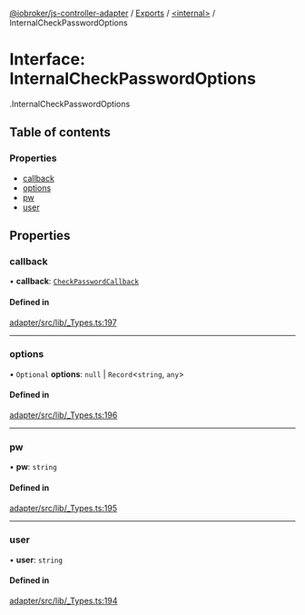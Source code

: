 [@iobroker/js-controller-adapter](../README.md) / [Exports](../modules.md) / [<internal\>](../modules/internal_.md) / InternalCheckPasswordOptions

# Interface: InternalCheckPasswordOptions

[<internal>](../modules/internal_.md).InternalCheckPasswordOptions

## Table of contents

### Properties

- [callback](internal_.InternalCheckPasswordOptions.md#callback)
- [options](internal_.InternalCheckPasswordOptions.md#options)
- [pw](internal_.InternalCheckPasswordOptions.md#pw)
- [user](internal_.InternalCheckPasswordOptions.md#user)

## Properties

### callback

• **callback**: [`CheckPasswordCallback`](../modules/internal_.md#checkpasswordcallback)

#### Defined in

[adapter/src/lib/_Types.ts:197](https://github.com/ioBroker/ioBroker.js-controller/blob/ce27fae4/packages/adapter/src/lib/_Types.ts#L197)

___

### options

• `Optional` **options**: ``null`` \| `Record`<`string`, `any`\>

#### Defined in

[adapter/src/lib/_Types.ts:196](https://github.com/ioBroker/ioBroker.js-controller/blob/ce27fae4/packages/adapter/src/lib/_Types.ts#L196)

___

### pw

• **pw**: `string`

#### Defined in

[adapter/src/lib/_Types.ts:195](https://github.com/ioBroker/ioBroker.js-controller/blob/ce27fae4/packages/adapter/src/lib/_Types.ts#L195)

___

### user

• **user**: `string`

#### Defined in

[adapter/src/lib/_Types.ts:194](https://github.com/ioBroker/ioBroker.js-controller/blob/ce27fae4/packages/adapter/src/lib/_Types.ts#L194)
